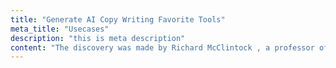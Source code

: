 ```yaml
---
title: "Generate AI Copy Writing Favorite Tools"
meta_title: "Usecases"
description: "this is meta description"
content: "The discovery was made by Richard McClintock , a professor of Latin at Hampden-Sydney College in Virginia, who faced the"
---
```

